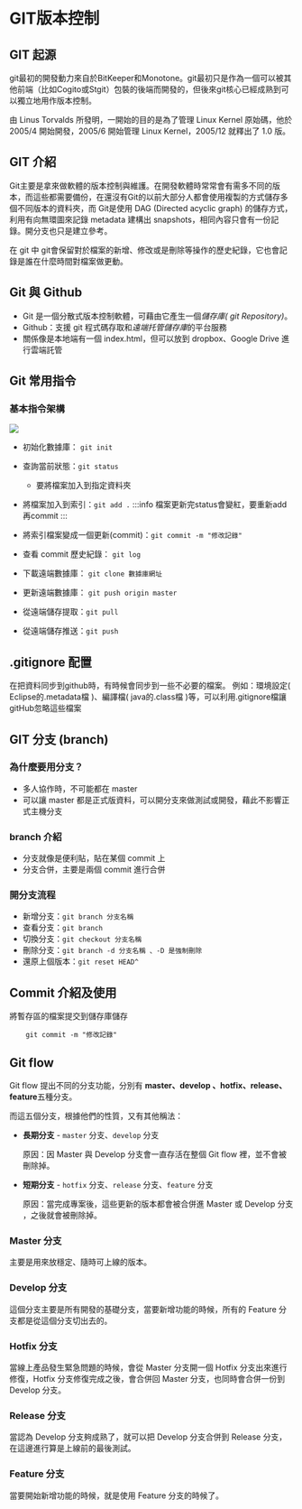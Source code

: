 # GIT版本控制

## GIT 起源
git最初的開發動力來自於BitKeeper和Monotone。git最初只是作為一個可以被其他前端（比如Cogito或Stgit）包裝的後端而開發的，但後來git核心已經成熟到可以獨立地用作版本控制。

由 Linus Torvalds 所發明，一開始的目的是為了管理 Linux Kernel 原始碼，他於2005/4 開始開發，2005/6 開始管理 Linux Kernel，2005/12 就釋出了 1.0 版。

## GIT 介紹
Git主要是拿來做軟體的版本控制與維護。在開發軟體時常常會有需多不同的版本，而這些都需要備份，在還沒有Git的以前大部分人都會使用複製的方式儲存多個不同版本的資料夾，而 Git是使用 DAG (Directed acyclic graph) 的儲存方式，利用有向無環圖來記錄 metadata 建構出 snapshots，相同內容只會有一份記錄。開分支也只是建立參考。

在 git 中 git會保留對於檔案的新增、修改或是刪除等操作的歷史紀錄，它也會記錄是誰在什麼時間對檔案做更動。

## Git 與 Github
* Git 是一個分散式版本控制軟體，可藉由它產生一個*儲存庫( git Repository)*。
* Github：支援 git 程式碼存取和*遠端托管儲存庫*的平台服務
* 關係像是本地端有一個 index.html，但可以放到 dropbox、Google Drive 進行雲端託管

## Git 常用指令
### 基本指令架構
![](https://i.imgur.com/bQLEGRA.png)


* 初始化數據庫： `git init`
* 查詢當前狀態：`git status`
    * 要將檔案加入到指定資料夾
* 將檔案加入到索引：`git add .`
:::info
檔案更新完status會變紅，要重新add 再commit
::: 

* 將索引檔案變成一個更新(commit)：`git commit -m "修改記錄"`
* 查看 commit 歷史紀錄： `git log` 
* 下載遠端數據庫： `git clone 數據庫網址`
* 更新遠端數據庫： `git push origin master`
* 從遠端儲存提取：`git pull`
* 從遠端儲存推送：`git push`

## .gitignore 配置
在把資料同步到github時，有時候會同步到一些不必要的檔案。
例如：環境設定( Eclipse的.metadata檔 )、編譯檔( java的.class檔 )等，可以利用.gitignore檔讓gitHub忽略這些檔案

## GIT 分支 (branch)
### 為什麼要用分支？

* 多人協作時，不可能都在 master
* 可以讓 master 都是正式版資料，可以開分支來做測試或開發，藉此不影響正式主機分支

### branch 介紹

* 分支就像是便利貼，貼在某個 commit 上
* 分支合併，主要是兩個 commit 進行合併

### 開分支流程

* 新增分支：`git branch 分支名稱`
* 查看分支：`git branch` 
* 切換分支：`git checkout 分支名稱`
* 刪除分支：`git branch -d 分支名稱 、-D 是強制刪除`
* 還原上個版本：`git reset HEAD^`

## Commit 介紹及使用
將暫存區的檔案提交到儲存庫儲存

        git commit -m "修改記錄"


## Git flow
Git flow 提出不同的分支功能，分別有 **master、develop 、hotfix、release、feature**五種分支。

而這五個分支，根據他們的性質，又有其他稱法：

* **長期分支** - `master` 分支、`develop` 分支

    原因：因 Master 與 Develop 分支會一直存活在整個 Git flow 裡，並不會被刪除掉。

* **短期分支** - `hotfix` 分支、`release` 分支、`feature` 分支

    原因：當完成專案後，這些更新的版本都會被合併進 Master 或 Develop 分支 ，之後就會被刪除掉。
    
### Master 分支
主要是用來放穩定、隨時可上線的版本。

### Develop 分支
這個分支主要是所有開發的基礎分支，當要新增功能的時候，所有的 Feature 分支都是從這個分支切出去的。

### Hotfix 分支
當線上產品發生緊急問題的時候，會從 Master 分支開一個 Hotfix 分支出來進行修復，Hotfix 分支修復完成之後，會合併回 Master 分支，也同時會合併一份到 Develop 分支。

### Release 分支
當認為 Develop 分支夠成熟了，就可以把 Develop 分支合併到 Release 分支，在這邊進行算是上線前的最後測試。

### Feature 分支
當要開始新增功能的時候，就是使用 Feature 分支的時候了。
